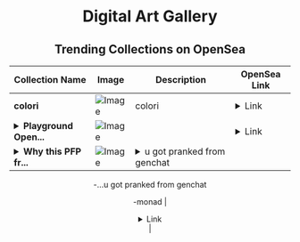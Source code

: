 <div align="center">

# Digital Art Gallery

## Trending Collections on OpenSea

| Collection Name                       | Image                                                                                     | Description                       | OpenSea Link                                                                                          |
|---------------------------------------|-------------------------------------------------------------------------------------------|-----------------------------------|--------------------------------------------------------------------------------------------------------|
| **colori** | ![Image](https://i.seadn.io/s/raw/files/94403475e3d072bf9ee515ec0055001b.jpg?w=500&auto=format?w=200&auto=format) | colori | <details><summary>Link</summary>[colori](https://opensea.io/collection/colori-2)</details> |
| **<details><summary>Playground Open...</summary>Playground Open Ticketing Ecosystem Event 12546</details>** | ![Image](https://i.seadn.io/s/raw/files/ad4b567b5e819f5eb9dc8588aeb6896f.png?w=500&auto=format?w=200&auto=format) |  | <details><summary>Link</summary>[Playground Open Ticketing Ecosystem Event 12546](https://opensea.io/collection/playground-open-ticketing-ecosystem-event-12546)</details> |
| **<details><summary>Why this PFP fr...</summary>Why this PFP from MONAD always popping ?</details>** | ![Image](https://i.seadn.io/s/raw/files/945c60463db9507be7f63a8d2f7f0bb7.png?w=500&auto=format?w=200&auto=format) | <details><summary>u got pranked from genchat 

-...</summary>u got pranked from genchat 

-monad</details> | <details><summary>Link</summary>[Why this PFP from MONAD always popping ?](https://opensea.io/collection/why-this-pfp-from-monad-always-popping)</details> |

</div>